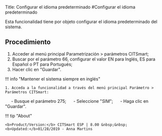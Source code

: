 Title: Configurar el idioma predeterminado 
#Configurar el idioma predeterminado

Esta funcionalidad tiene por objeto configurar el idioma predeterminado del sistema.  

Procedimiento
---------

1. Acceder al menú principal Parametrización > parámetros CITSmart;   
2. Buscar por el parámetro 66, configurar el valor EN para Inglés, ES para Español o PT para Portugués;
3. Hacer clic en "Guardar".

!!! info "Mantener el sistema siempre en inglés"  

    1. Acceda a la funcionalidad a través del menú principal Parámetro > Parámetros CITSmart:
       - Busque el parámetro 275;
       - Seleccione "SIM";
       - Haga clic en "Guardar".


!!! tip "About"

    <b>Product/Version:</b> CITSmart ESP | 8.00 &nbsp;&nbsp;
    <b>Updated:</b>01/28/2019 - Anna Martins



